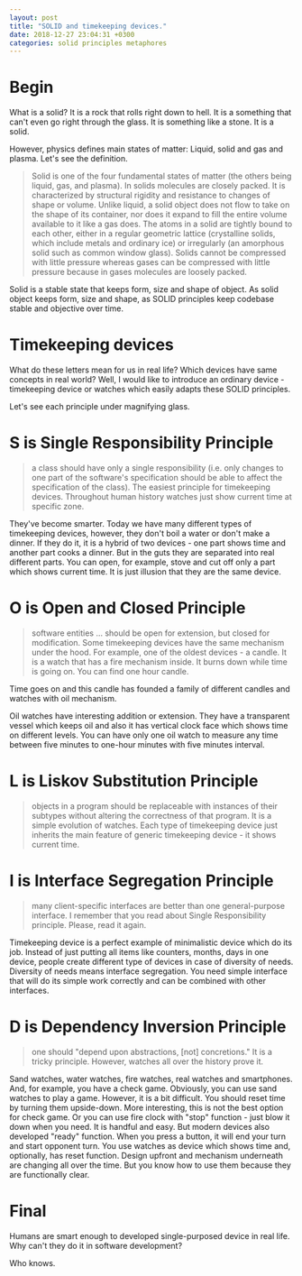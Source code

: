 ```yaml
---
layout: post
title: "SOLID and timekeeping devices."
date: 2018-12-27 23:04:31 +0300
categories: solid principles metaphores
---
```


# Begin #

What is a solid? It is a rock that rolls right down to hell. It is a something that can't even go right through the glass. It is something like a stone. It is a solid.

However, physics defines main states of matter: Liquid, solid and gas and plasma. Let's see the definition.

> Solid is one of the four fundamental states of matter (the others being liquid, gas, and plasma). In solids molecules are closely packed. It is characterized by structural rigidity and resistance to changes of shape or volume. Unlike liquid, a solid object does not flow to take on the shape of its container, nor does it expand to fill the entire volume available to it like a gas does. The atoms in a solid are tightly bound to each other, either in a regular geometric lattice (crystalline solids, which include metals and ordinary ice) or irregularly (an amorphous solid such as common window glass). Solids cannot be compressed with little pressure whereas gases can be compressed with little pressure because in gases molecules are loosely packed.

Solid is a stable state that keeps form, size and shape of object. As solid object keeps form, size and shape, as SOLID principles keep codebase stable and objective over time.

# Timekeeping devices #

What do these letters mean for us in real life? Which devices have same concepts in real world? Well, I would like to introduce an ordinary device - timekeeping device or watches which easily adapts these SOLID principles.

Let's see each principle under magnifying glass.

# S is Single Responsibility Principle #

> a class should have only a single responsibility (i.e. only changes to one part of the software's specification should be able to affect the specification of the class).
The easiest principle for timekeeping devices. Throughout human history watches just show current time at specific zone.

They've become smarter. Today we have many different types of timekeeping devices, however, they don't boil a water or don't make a dinner. If they do it, it is a hybrid of two devices - one part shows time and another part cooks a dinner. But in the guts they are separated into real different parts. You can open, for example, stove and cut off only a part which shows current time. It is just illusion that they are the same device.

# O is Open and Closed Principle #

> software entities ... should be open for extension, but closed for modification.
Some timekeeping devices have the same mechanism under the hood. For example, one of the oldest devices - a candle.
It is a watch that has a fire mechanism inside. It burns down while time is going on. You can find one hour candle.

Time goes on and this candle has founded a family of different candles and watches with oil mechanism.

Oil watches have interesting addition or extension. They have a transparent vessel which keeps oil and also it has vertical clock face which shows time on different levels. You can have only one oil watch to measure any time between five minutes to one-hour minutes with five minutes interval.

# L is Liskov Substitution Principle #

> objects in a program should be replaceable with instances of their subtypes without altering the correctness of that program.
It is a simple evolution of watches. Each type of timekeeping device just inherits the main feature of generic timekeeping device - it shows current time.

# I is Interface Segregation Principle #

> many client-specific interfaces are better than one general-purpose interface.
I remember that you read about Single Responsibility principle. Please, read it again.

Timekeeping device is a perfect example of minimalistic device which do its job. Instead of just putting all items like counters, months, days in one device, people create different type of devices in case of diversity of needs. Diversity of needs means interface segregation. You need simple interface that will do its simple work correctly and can be combined with other interfaces.

# D is Dependency Inversion Principle #

> one should "depend upon abstractions, [not] concretions."
It is a tricky principle. However, watches all over the history prove it.

Sand watches, water watches, fire watches, real watches and smartphones. And, for example, you have a check game. 
Obviously, you can use sand watches to play a game. However, it is a bit difficult. You should reset time by turning them upside-down. More interesting, this is not the best option for check game. Or you can use fire clock with "stop" function - just blow it down when you need. It is handful and easy.
But modern devices also developed "ready" function. When you press a button, it will end your turn and start opponent turn.
You use watches as device which shows time and, optionally, has reset function. Design upfront and mechanism underneath are changing all over the time. But you know how to use them because they are functionally clear.

# Final #

Humans are smart enough to developed single-purposed device in real life. Why can't they do it in software development?

Who knows.
